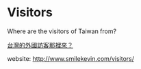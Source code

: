 # Visitors
Where are the visitors of Taiwan from?

<a href="https://medium.com/@smilekevin/%E5%8F%B0%E7%81%A3%E7%9A%84%E5%A4%96%E5%9C%8B%E8%A8%AA%E5%AE%A2%E9%82%A3%E8%A3%A1%E4%BE%86-c0c799b866fb">台灣的外國訪客那裡來？</a>

website: http://www.smilekevin.com/visitors/

